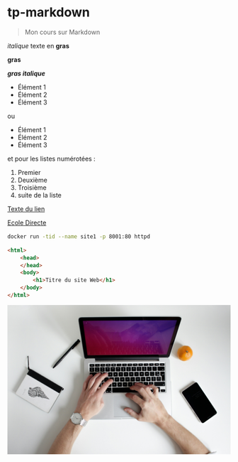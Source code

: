 # tp-markdown

> Mon cours sur Markdown

*italique*
texte en **gras**

__gras__

***gras italique***

- Élément 1
- Élément 2
- Élément 3

ou
* Élément 1
* Élément 2
* Élément 3

et pour les listes numérotées : 

1. Premier
2. Deuxième
3. Troisième
4. suite de la liste

[Texte du lien](http://url-du-lien.com)

[Ecole Directe](https://ecoledirecte.fr)


```sh
docker run -tid --name site1 -p 8001:80 httpd 
```

```html
<html>
    <head>
    </head>
    <body>
        <h1>Titre du site Web</h1>
    </body>
</html>
```

![1 ordi portable et 2 mains](ordi_portable_mains.jpg)


